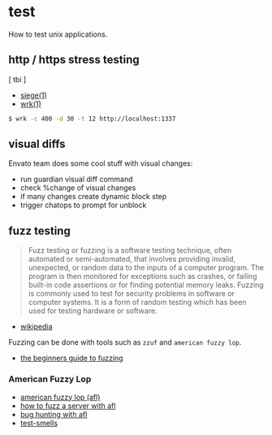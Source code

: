 # test
How to test unix applications.

## http / https stress testing
[ tbi ]
- [siege(1)](http://linux.die.net/man/1/siege)
- [wrk(1)](https://github.com/wg/wrk)

```sh
$ wrk -c 400 -d 30 -t 12 http://localhost:1337
```

## visual diffs
Envato team does some cool stuff with visual changes:
- run guardian visual diff command
- check %change of visual changes
- if many changes create dynamic block step
- trigger chatops to prompt for unblock

## fuzz testing
> Fuzz testing or fuzzing is a software testing technique, often automated or
> semi-automated, that involves providing invalid, unexpected, or random data
> to the inputs of a computer program. The program is then monitored for
> exceptions such as crashes, or failing built-in code assertions or for
> finding potential memory leaks. Fuzzing is commonly used to test for security
> problems in software or computer systems. It is a form of random testing
> which has been used for testing hardware or software.
- [wikipedia](https://en.wikipedia.org/wiki/Fuzz_testing)

Fuzzing can be done with tools such as `zzuf` and `american fuzzy lop`.
- [the beginners guide to fuzzing](https://fuzzing-project.org/tutorial1.html)

### American Fuzzy Lop
- [american fuzzy lop (afl)](http://lcamtuf.coredump.cx/afl/)
- [how to fuzz a server with afl](https://www.fastly.com/blog/how-fuzz-server-american-fuzzy-lop)
- [bug hunting with afl](https://josephg.com/blog/bug-hunting-with-american-fuzzy-lop/)
- [test-smells](https://github.com/testdouble/test-smells/tree/master/smells)
